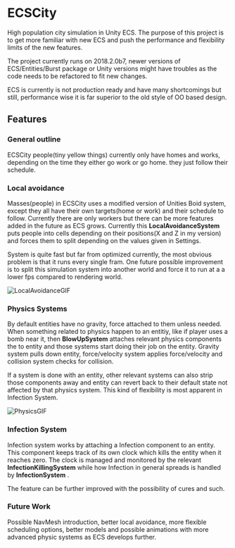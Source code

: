 # ECSCity
High population city simulation in Unity ECS. The purpose of this project is to get more familiar with new ECS and push the performance and flexibility limits of the new features.

The project currently runs on 2018.2.0b7, newer versions of ECS/Entities/Burst package or Unity versions might have troubles as the code needs to be refactored to fit new changes.

ECS is currently is not production ready and have many shortcomings but still, performance wise it is far superior to the old style of OO based design.


## Features

### General outline

ECSCity people(tiny yellow things) currently only have homes and works, depending on the time they either go work or go home. they just follow their schedule.

### Local avoidance

Masses(people) in ECSCity uses a modified version of Unities Boid system, except they all have their own targets(home or work) and their schedule to follow. Currently there are only workers but there can be more features added in the future as ECS grows. Currently this **LocalAvoidanceSystem** puts people into cells depending on their positions(X and Z in my version) and forces them to split depending on the values given in Settings.

System is quite fast but far from optimized currently, the most obvious problem is that it runs every single fram. One future possible improvement is to split this simulation system into another world and force it to run at a a lower fps compared to rendering world.

![LocalAvoidanceGIF](https://github.com/MonteFloyd/ECSCity/blob/master/images/ecs2.gif?raw=true)

### Physics Systems

By default entities have no gravity, force attached to them unless needed. When something related to physics happen to an entitiy, like if player uses a bomb near it, then **BlowUpSystem** attaches relevant physics components the to entity and those systems start doing their job on the entity. Gravity system pulls down entity, force/velocity system applies force/velocity and collision system checks for collision.

If a system is done with an entity, other relevant systems can also strip those components away and entity can revert back to their default state not affected by that physics system. This kind of flexibility is most apparent in Infection System.

![PhysicsGIF](https://github.com/MonteFloyd/ECSCity/blob/master/images/ecs3.gif?raw=true)
### Infection System

Infection system works by attaching a Infection component to an entity. This component keeps track of its own clock which kills the entity when it reaches zero. The clock is managed and monitored by the relevant **InfectionKillingSystem** while how Infection in general spreads is handled by **InfectionSystem** .

The feature can be further improved with the possibility of cures and such. 

### Future Work

Possible NavMesh introduction, better local avoidance, more flexible scheduling options, better models and possible animations with more advanced physic systems as ECS develops further.


